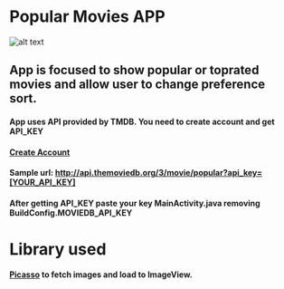 # Popular Movies APP

![alt text](https://raw.githubusercontent.com/djkovrik/PopularMovies/master/images/poster.jpg)


## App is focused to show popular or toprated movies and allow user to change preference sort.

#### App uses API provided by TMDB. You need to create account and get API_KEY

#### [Create Account](https://www.themoviedb.org/account/signup) 

#### Sample url: http://api.themoviedb.org/3/movie/popular?api_key=[YOUR_API_KEY]

#### After getting API_KEY paste your key MainActivity.java removing BuildConfig.MOVIEDB_API_KEY

# Library used

#### [Picasso](http://square.github.io/picasso/) to fetch images and load to ImageView.
